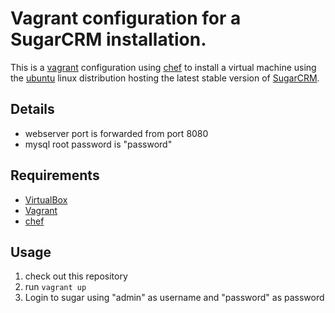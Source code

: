 # Vagrant configuration for a SugarCRM installation.

This is a [vagrant](http://www.vagrantup.com) configuration using [chef](http://www.opscode.com/chef/) to install a virtual machine using the [ubuntu](http://www.ubuntu.com) linux distribution hosting the latest stable version of [SugarCRM](http://www.sugarcrm.com).

## Details

* webserver port is forwarded from port 8080
* mysql root password is "password"

## Requirements

* [VirtualBox](https://www.virtualbox.org)
* [Vagrant](http://www.vagrantup.com)
* [chef](http://www.opscode.com/chef/)

## Usage

1. check out this repository
2. run `vagrant up`
3. Login to sugar using "admin" as username and "password" as password
